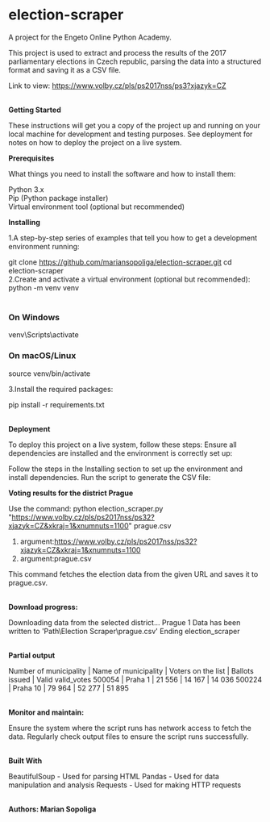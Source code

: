 # election-scraper

A project for the Engeto Online Python Academy.

This project is used to extract and process the results of the 2017 parliamentary elections in Czech republic, 
parsing the data into a structured format and saving it as a CSV file.

Link to view: https://www.volby.cz/pls/ps2017nss/ps3?xjazyk=CZ <br><br>

**Getting Started**

These instructions will get you a copy of the project up and running on your local machine for development and testing purposes. See deployment for notes on how to deploy the project on a live system.

**Prerequisites**

What things you need to install the software and how to install them:

Python 3.x<br>
Pip (Python package installer)<br>
Virtual environment tool (optional but recommended)

**Installing**

1.A step-by-step series of examples that tell you how to get a development environment running:

git clone https://github.com/mariansopoliga/election-scraper.git
cd election-scraper<br>
2.Create and activate a virtual environment (optional but recommended):
python -m venv venv<br><br>

### On Windows
venv\Scripts\activate
### On macOS/Linux
source venv/bin/activate

3.Install the required packages:

pip install -r requirements.txt<br><br>

**Deployment**

To deploy this project on a live system, follow these steps:
Ensure all dependencies are installed and the environment is correctly set up:

Follow the steps in the Installing section to set up the environment and install dependencies.
Run the script to generate the CSV file:

**Voting results for the district Prague**

Use the command:
python election_scraper.py "https://www.volby.cz/pls/ps2017nss/ps32?xjazyk=CZ&xkraj=1&xnumnuts=1100" prague.csv

1. argument:https://www.volby.cz/pls/ps2017nss/ps32?xjazyk=CZ&xkraj=1&xnumnuts=1100
2. argument:prague.csv

This command fetches the election data from the given URL and saves it to prague.csv.<br><br>

**Download progress:**

Downloading data from the selected district... Prague 1
Data has been written to 'Path\Election Scraper\prague.csv'
Ending election_scraper<br><br>

**Partial output**

Number of municipality | Name of municipality | Voters on the list | Ballots issued | Valid valid_votes 
500054 | Praha 1 | 21 556 | 14 167 | 14 036 
500224 | Praha 10 | 79 964 | 52 277 | 51 895 <br><br>

**Monitor and maintain:**

Ensure the system where the script runs has network access to fetch the data.
Regularly check output files to ensure the script runs successfully.<br><br>

**Built With**

BeautifulSoup - Used for parsing HTML
Pandas - Used for data manipulation and analysis
Requests - Used for making HTTP requests<br><br>

**Authors: Marian Sopoliga**





